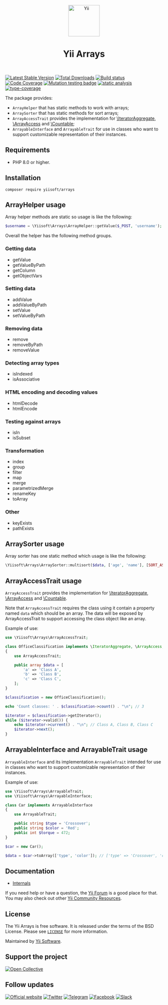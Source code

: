 <p align="center">
    <a href="https://github.com/yiisoft" target="_blank">
        <img src="https://yiisoft.github.io/docs/images/yii_logo.svg" height="100px" alt="Yii">
    </a>
    <h1 align="center">Yii Arrays</h1>
    <br>
</p>

[![Latest Stable Version](https://poser.pugx.org/yiisoft/arrays/v)](https://packagist.org/packages/yiisoft/arrays)
[![Total Downloads](https://poser.pugx.org/yiisoft/arrays/downloads)](https://packagist.org/packages/yiisoft/arrays)
[![Build status](https://github.com/yiisoft/arrays/actions/workflows/build.yml/badge.svg)](https://github.com/yiisoft/arrays/actions/workflows/build.yml)
[![Code Coverage](https://codecov.io/gh/yiisoft/arrays/graph/badge.svg?token=SMTMNF4KT9)](https://codecov.io/gh/yiisoft/arrays)
[![Mutation testing badge](https://img.shields.io/endpoint?style=flat&url=https%3A%2F%2Fbadge-api.stryker-mutator.io%2Fgithub.com%2Fyiisoft%2Farrays%2Fmaster)](https://dashboard.stryker-mutator.io/reports/github.com/yiisoft/arrays/master)
[![static analysis](https://github.com/yiisoft/arrays/workflows/static%20analysis/badge.svg)](https://github.com/yiisoft/arrays/actions?query=workflow%3A%22static+analysis%22)
[![type-coverage](https://shepherd.dev/github/yiisoft/arrays/coverage.svg)](https://shepherd.dev/github/yiisoft/arrays)

The package provides:

- `ArrayHelper` that has static methods to work with arrays;
- `ArraySorter` that has static methods for sort arrays;
- `ArrayAccessTrait` provides the implementation for
  [\IteratorAggregate](https://www.php.net/manual/class.iteratoraggregate),
  [\ArrayAccess](https://www.php.net/manual/class.arrayaccess) and
  [\Countable](https://www.php.net/manualn/class.countable.php);
- `ArrayableInterface` and `ArrayableTrait` for use in classes who want to support customizable representation of their instances.

## Requirements

- PHP 8.0 or higher.

## Installation

```shell
composer require yiisoft/arrays
```

## ArrayHelper usage

Array helper methods are static so usage is like the following:

```php
$username = \Yiisoft\Arrays\ArrayHelper::getValue($_POST, 'username');
```

Overall the helper has the following method groups.

### Getting data

- getValue
- getValueByPath
- getColumn
- getObjectVars

### Setting data

- addValue
- addValueByPath
- setValue
- setValueByPath

### Removing data

- remove
- removeByPath
- removeValue

### Detecting array types

- isIndexed
- isAssociative

### HTML encoding and decoding values

- htmlDecode
- htmlEncode

### Testing against arrays

- isIn
- isSubset

### Transformation

- index
- group
- filter
- map
- merge
- parametrizedMerge
- renameKey
- toArray

### Other

- keyExists
- pathExists

## ArraySorter usage

Array sorter has one static method which usage is like the following:

```php
\Yiisoft\Arrays\ArraySorter::multisort($data, ['age', 'name'], [SORT_ASC, SORT_DESC]);
```

## ArrayAccessTrait usage

`ArrayAccessTrait` provides the implementation for
[\IteratorAggregate](https://www.php.net/manual/class.iteratoraggregate),
[\ArrayAccess](https://www.php.net/manual/class.arrayaccess) and
[\Countable](https://www.php.net/manualn/class.countable.php).

Note that `ArrayAccessTrait` requires the class using it contain a property named `data` which should be an array.
The data will be exposed by ArrayAccessTrait to support accessing the class object like an array.

Example of use:

```php
use \Yiisoft\Arrays\ArrayAccessTrait;

class OfficeClassification implements \IteratorAggregate, \ArrayAccess, \Countable
{
    use ArrayAccessTrait;

    public array $data = [
        'a' => 'Class A',
        'b' => 'Class B',
        'c' => 'Class C',
    ];
}

$classification = new OfficeClassification();

echo 'Count classes: ' . $classification->count() . "\n"; // 3

$iterator = $classification->getIterator();
while ($iterator->valid()) {
    echo $iterator->current() . "\n"; // Class A, Class B, Class C
    $iterator->next();
}
```

## ArrayableInterface and ArrayableTrait usage

`ArrayableInterface` and its implementation `ArrayableTrait` intended for use in classes who want to support customizable representation of their instances.

Example of use:

```php
use \Yiisoft\Arrays\ArrayableTrait;
use \Yiisoft\Arrays\ArrayableInterface;

class Car implements ArrayableInterface
{
    use ArrayableTrait;

    public string $type = 'Crossover';
    public string $color = 'Red';
    public int $torque = 472;
}

$car = new Car();

$data = $car->toArray(['type', 'color']); // ['type' => 'Crossover', 'color' => 'Red']
```

## Documentation

- [Internals](docs/internals.md)

If you need help or have a question, the [Yii Forum](https://forum.yiiframework.com/c/yii-3-0/63) is a good place for that.
You may also check out other [Yii Community Resources](https://www.yiiframework.com/community).

## License

The Yii Arrays is free software. It is released under the terms of the BSD License.
Please see [`LICENSE`](./LICENSE.md) for more information.

Maintained by [Yii Software](https://www.yiiframework.com/).

## Support the project

[![Open Collective](https://img.shields.io/badge/Open%20Collective-sponsor-7eadf1?logo=open%20collective&logoColor=7eadf1&labelColor=555555)](https://opencollective.com/yiisoft)

## Follow updates

[![Official website](https://img.shields.io/badge/Powered_by-Yii_Framework-green.svg?style=flat)](https://www.yiiframework.com/)
[![Twitter](https://img.shields.io/badge/twitter-follow-1DA1F2?logo=twitter&logoColor=1DA1F2&labelColor=555555?style=flat)](https://twitter.com/yiiframework)
[![Telegram](https://img.shields.io/badge/telegram-join-1DA1F2?style=flat&logo=telegram)](https://t.me/yii3en)
[![Facebook](https://img.shields.io/badge/facebook-join-1DA1F2?style=flat&logo=facebook&logoColor=ffffff)](https://www.facebook.com/groups/yiitalk)
[![Slack](https://img.shields.io/badge/slack-join-1DA1F2?style=flat&logo=slack)](https://yiiframework.com/go/slack)
